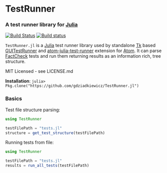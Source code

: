 # TestRunner

### A test runner library for [Julia](http://julialang.org)

[![Build Status](https://travis-ci.org/gdziadkiewicz/TestRunner.jl.svg?branch=master)](https://travis-ci.org/gdziadkiewicz/TestRunner.jl)
[![Build status](https://ci.appveyor.com/api/projects/status/l5h55yi87aag0dh3?svg=true)](https://ci.appveyor.com/project/gdziadkiewicz/testrunner-jl)

`TestRunner.jl` is a [Julia](http://julialang.org) test runner library used by standalone [Tk](https://github.com/JuliaLang/Tk.jl) based [GUITestRunner](https://github.com/meoke/GUITestRunner.jl) and [atom-julia-test-runner](https://github.com/mateuszkaleta/atom-julia-test-runner) extension for [Atom](https://github.com/atom/atom). It can parse [FactCheck](https://github.com/JuliaLang/FactCheck.jl) tests and run them returning results as an information rich, tree structure.

MIT Licensed - see LICENSE.md

**Installation**: `julia> Pkg.clone("https://github.com/gdziadkiewicz/TestRunner.jl")`

### Basics
Test file structure parsing:
```julia
using TestRunner

testFilePath = "tests.jl"
structure = get_test_structure(testFilePath)
```

Running tests from file:
```julia
using TestRunner

testFilePath = "tests.jl"
results = run_all_tests(testFilePath)
```
